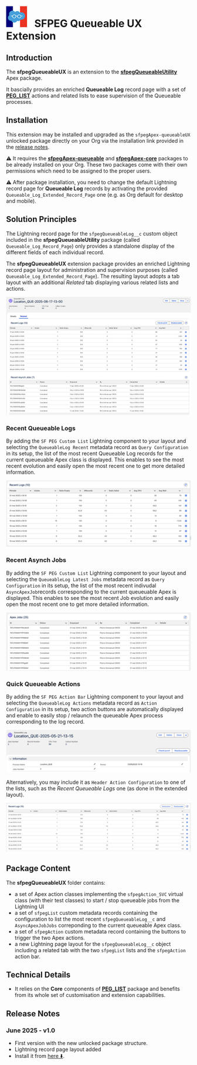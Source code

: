 # ![Logo](/media/Logo.png) &nbsp; SFPEG Queueable UX Extension

## Introduction

The **sfpegQueueableUX** is an extension to the **[sfpegQueueableUtility](help/sfpegQueueableUtility.md)** Apex package.

It bascially provides an enriched **Queueable Log** record page with a set of **[PEG_LIST](https://github.com/pegros/PEG_LIST)**
actions and related lists to ease supervision of the Queueable processes.


## Installation

This extension may be installed and upgraded as the `sfpegApex-queueableUX` unlocked package
directly on your Org via the installation link provided in the [release notes](#release-notes).

⚠️ It requires the **[sfpegApex-queueable](help/sfpegQueueableUtility.md)** and **[sfpegApex-core](https://github.com/pegros/PEG_LIST)**
packages to be already installed on your Org. These two packages come with their own permissions which need to be assigned to the proper users.

⚠️ After package installation, you need to change the default Lightning record page for **Queueable Log** records by activating
the provided `Queueable_Log_Extended_Record_Page` one (e.g. as Org default for desktop and mobile).


## Solution Principles

The Lightning record page for the `sfpegQueueableLog__c` custom object included in the **sfpegQueueableUtility** package
(called `Queueable_Log_Record_Page`) only provides a standalone display of the different fields of each individual record.

The **sfpegQueueableUX** extension package provides an enriched Lightning record page layout for administration and 
supervision purposes (called `Queueable_Log_Extended_Record_Page`). The resulting layout adopts a tab layout with
an additional _Related_ tab displaying various related lists and actions.

![sfpegQueueableLog Record Extended View](/media/sfpegQueueableLogExtendedView.png)


### Recent Queueable Logs

By adding the `SF PEG Custom List` Lightning component to your layout and selecting the `QueueableLog Recent`
metadata record as `Query Configuration` in its setup, the list of the most recent Queueable Log records for
the current queueuable Apex class is displayed. This enables to see the most recent evolution and easily
open the most recent one to get more detailed information.

![sfpegQueueableLog Record Logs](/media/sfpegQueueableRecentLogs.png)


### Recent Asynch Jobs

By adding the `SF PEG Custom List` Lightning component to your layout and selecting the `QueueableLog Latest Jobs`
metadata record as `Query Configuration` in its setup, the list of the most recent indivudal `AsyncApexJob`records corresponding to the current queueuable Apex is displayed. This enables to see the most recent Job evolution and easily
open the most recent one to get more detailed information.

![sfpegQueueableLog Recent Asynch Jobs](/media/sfpegQueueableRecentJobs.png)


### Quick Queueable Actions

By adding the `SF PEG Action Bar` Lightning component to your layout and selecting the `QueueableLog Actions`
metadata record as `Action Configuration` in its setup, two action buttons are automatically displayed and
enable to easily stop / relaunch the queueable Apex process corresponding to the log record.

![sfpegQueueableLog Actions](/media/sfpegQueueableActions.png)


Alternatively, you may include it as `Header Action Configuration` to one of the lists,
such as the _Recent Queueable Logs_ one (as done in the extended layout).

![sfpegQueueableLog Recent Logs with Actions](/media/sfpegQueueableRecentLogsWithActions.png)



## Package Content

The **sfpegQueueableUX** folder contains:
* a set of Apex action classes implementing the `sfpegAction_SVC` virtual class (with their test classes) to 
start / stop queueable jobs from the Lightning UI
* a set of `sfpegList` custom metadata records containing the configuration to list the most recent `sfpegQueueableLog__c` 
and `AsyncApexJobJobs` correponding to the current queueable Apex class.
* a set of `sfpegAction` custom metadata record containing the buttons to trigger the two Apex actions.
* a new Lightning page layout for the `sfpegQueueableLog__c` object including a related tab with the two `sfpegList` lists
and the `sfpegAction` action bar.


## Technical Details

* It relies on the **Core** components of **[PEG_LIST](https://github.com/pegros/PEG_LIST)** package and benefits
from its whole set of customisation and extension capabilities.


## Release Notes

### June 2025 - v1.0
* First version with the new unlocked package structure.
* Lightning record page layout added
* Install it from [here ⬇️](https://login.salesforce.com/packaging/installPackage.apexp?p0=04tJ7000000xH4sIAE).
